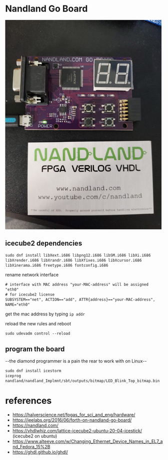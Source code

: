 # Nandland Go Board

<img src="./images/WhatsApp%20Image%202023-06-10%20at%203.23.30%20PM.jpeg" alt="nandland go board" width="500"/>

## icecube2 dependencies

```shell
sudo dnf install libXext.i686 libpng12.i686 libSM.i686 libXi.i686 libXrender.i686 libXrandr.i686 libXfixes.i686 libXcursor.i686 libXinerama.i686 freetype.i686 fontconfig.i686
```

rename network interface

```shell
# interface with MAC address "your-MAC-address" will be assigned "eth0"
# for icecube2 license
SUBSYSTEM=="net", ACTION=="add", ATTR{address}=="your-MAC-address", NAME="eth0"
```

get the mac address by typing `ip addr`

reload the new rules and reboot

```
sudo udevadm control --reload
```

## program the board

--the diamond programmer is a pain the rear to work with on Linux--

```shell
sudo dnf install icestorm
iceprog nandland/nandland_Implmnt/sbt/outputs/bitmap/LED_Blink_Top_bitmap.bin
```

# references

- https://halverscience.net/fpgas_for_sci_and_eng/hardware/
- https://jeelabs.org/2016/06/forth-on-nandland-go-board/
- https://nandland.com/
- https://vhdlwhiz.com/lattice-icecube2-ubuntu-20-04-icestick/ (icecube2 on ubuntu)
- https://www.alteeve.com/w/Changing_Ethernet_Device_Names_in_EL7_and_Fedora_15%2B
- https://ghdl.github.io/ghdl/
